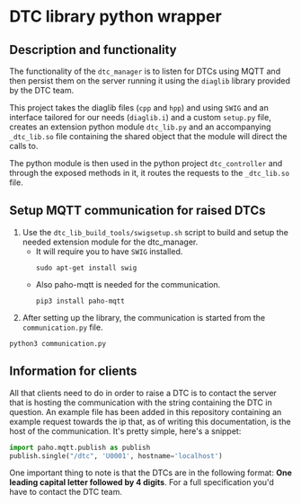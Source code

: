 # DTC library python wrapper

## Description and functionality

The functionality of the `dtc_manager` is to listen for DTCs using MQTT and then 
persist them on the server running it using the `diaglib` library provided by the 
DTC team. 

This project takes the diaglib files (`cpp` and `hpp`) and using `SWIG` and an 
interface tailored for our needs (`diaglib.i`) and a custom `setup.py` file, 
creates an extension python module `dtc_lib.py` and an accompanying `_dtc_lib.so` 
file containing the shared object that the module will direct the calls to.

The python module is then used in the python project `dtc_controller` and through
the exposed methods in it, it routes the requests to the `_dtc_lib.so` file.

## Setup MQTT communication for raised DTCs

1. Use the `dtc_lib_build_tools/swigsetup.sh` script to build and setup the needed 
extension module for the dtc_manager. 
    * It will require you to have `SWIG` installed.
        ```shell script
        sudo apt-get install swig
        ```
    * Also paho-mqtt is needed for the communication.
        ```shell script
        pip3 install paho-mqtt
        ```
2. After setting up the library, the communication is started from the `communication.py` file.
```shell script
python3 communication.py
```

## Information for clients

All that clients need to do in order to raise a DTC is to contact the server 
that is hosting the communication with the string containing the DTC in question.
An example file has been added in this repository containing an example request 
towards the ip that, as of writing this documentation, is the host of the communication.
It's pretty simple, here's a snippet:

```python
import paho.mqtt.publish as publish
publish.single("/dtc", 'U0001', hostname='localhost')
```

One important thing to note is that the DTCs are in the following format: 
**One leading capital letter followed by 4 digits**. For a full specification you'd 
have to contact the DTC team.
